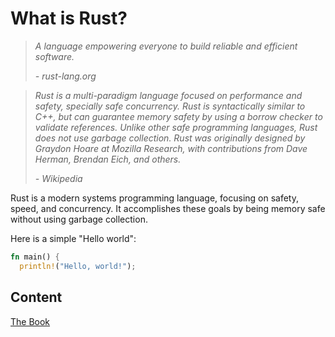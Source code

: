 # What is Rust?
> *A language empowering everyone to build reliable and efficient software.*
> 
> *- rust-lang.org*

> *Rust is a multi-paradigm language focused on performance and safety, specially safe concurrency. Rust is syntactically similar to C++, but can guarantee memory safety by using a borrow checker to validate references. Unlike other safe programming languages, Rust does not use garbage collection.*
> *Rust was originally designed by Graydon Hoare at Mozilla Research, with contributions from Dave Herman, Brendan Eich, and others.*
> 
> *- Wikipedia*

Rust is a modern systems programming language, focusing on safety, speed, and concurrency. It accomplishes these goals by being memory safe without using garbage collection.

Here is a simple "Hello world":

```rust
fn main() {
  println!("Hello, world!");
```

## Content

[The Book](TheBook/TheRustProgrammingLanguageBook.md)
